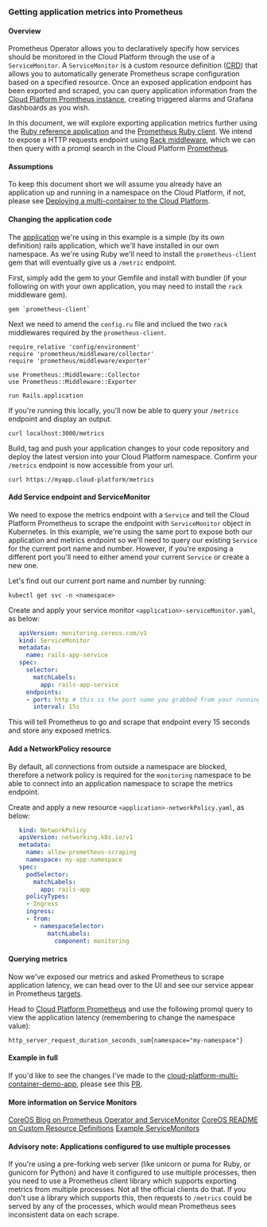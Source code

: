 ### Getting application metrics into Prometheus

#### Overview
Prometheus Operator allows you to declaratively specify how services should be monitored in the Cloud Platform through the use of a `ServiceMonitor`. A `ServiceMonitor` is a custom resource definition ([CRD](https://kubernetes.io/docs/tasks/access-kubernetes-api/custom-resources/custom-resource-definitions/)) that allows you to automatically generate Prometheus scrape configuration based on a specified resource. Once an exposed application endpoint has been exported and scraped, you can query application information from the [Cloud Platform Promtheus instance](https://prometheus.service.justice.gov.uk), creating triggered alarms and Grafana dashboards as you wish.

In this document, we will explore exporting application metrics further using the [Ruby reference application](https://github.com/ministryofjustice/cloud-platform-multi-container-demo-app) and the [Prometheus Ruby client](https://github.com/prometheus/client_ruby). We intend to expose a HTTP requests endpoint using [Rack middleware](http://rack.github.io/), which we can then query with a promql search in the Cloud Platform [Prometheus](https://prometheus.cloud-platform.service.justice.gov.uk).

#### Assumptions
To keep this document short we will assume you already have an application up and running in a namespace on the Cloud Platform, if not, please see [Deploying a multi-container to the Cloud Platform](https://user-guide.cloud-platform.service.justice.gov.uk/tasks.html#deploying-a-multi-container-application-to-the-cloud-platform).

#### Changing the application code
The [application](https://github.com/ministryofjustice/cloud-platform-multi-container-demo-app) we're using in this example is a simple (by its own definition) rails application, which we'll have installed in our own namespace. As we're using Ruby we'll need to install the `prometheus-client `gem that will eventually give us a `/metric` endpoint. 

First, simply add the gem to your Gemfile and install with bundler (if your following on with your own application, you may need to install the `rack` middleware gem). 

```
gem `prometheus-client`
```

Next we need to amend the `config.ru` file and inclued the two `rack` middlewares required by the `prometheus-client`. 

```
require_relative 'config/environment'
require 'prometheus/middleware/collector'
require 'prometheus/middleware/exporter'

use Prometheus::Middleware::Collector
use Prometheus::Middleware::Exporter

run Rails.application
```

If you're running this locally, you'll now be able to query your `/metrics` endpoint and display an output. 

```
curl localhost:3000/metrics
```

Build, tag and push your application changes to your code repository and deploy the latest version into your Cloud Platform namespace. Confirm your `/metrics` endpoint is now accessible from your url. 
```
curl https://myapp.cloud-platform/metrics
```

#### Add Service endpoint and ServiceMonitor

We need to expose the metrics endpoint with a `Service` and tell the Cloud Platform Prometheus to scrape the endpoint with `ServiceMonitor` object in Kubernetes. In this example, we're using the same port to expose both our application and metrics endpoint so we'll need to query our existing `Service` for the current port name and number. However, if you're exposing a different port you'll need to either amend your current `Service` or create a new one. 

Let's find out our current port name and number by running:

```
kubectl get svc -n <namespace>
```

Create and apply your service monitor `<application>-serviceMonitor.yaml`, as below:

```yaml
   apiVersion: monitoring.coreos.com/v1
   kind: ServiceMonitor
   metadata:
     name: rails-app-service
   spec:
     selector:
       matchLabels:
         app: rails-app-service
     endpoints:
     - port: http # this is the port name you grabbed from your running service
       interval: 15s
   ```

This will tell Prometheus to go and scrape that endpoint every 15 seconds and store any exposed metrics.

#### Add a NetworkPolicy resource
 
By default, all connections from outside a namespace are blocked, therefore a network policy is required for the `monitoring` namespace to be able to connect into an application namespace to scrape the metrics endpoint.

Create and apply a new resource `<application>-networkPolicy.yaml`, as below:

```yaml
   kind: NetworkPolicy
   apiVersion: networking.k8s.io/v1
   metadata:
     name: allow-prometheus-scraping
     namespace: my-app-namespace
   spec:
     podSelector:
       matchLabels:
         app: rails-app
     policyTypes:                                                                                                                                                         
     - Ingress
     ingress:
     - from:
       - namespaceSelector:
           matchLabels:
             component: monitoring
   ```

#### Querying metrics

Now we've exposed our metrics and asked Prometheus to scrape application latency, we can head over to the UI and see our service appear in Prometheus [targets](https://prometheus.cloud-platform.service.justice.gov.uk/targets).

Head to [Cloud Platform Prometheus](https://prometheus.cloud-platform.service.justice.gov.uk/graph) and use the following promql query to view the application latency (remembering to change the namespace value):

```
http_server_request_duration_seconds_sum{namespace="my-namespace"}
```

#### Example in full
If you'd like to see the changes I've made to the [cloud-platform-multi-container-demo-app](https://github.com/ministryofjustice/cloud-platform-multi-container-demo-app), please see this [PR](https://github.com/ministryofjustice/cloud-platform-multi-container-demo-app/pull/7).


#### More information on Service Monitors

[CoreOS Blog on Prometheus Operator and ServiceMonitor](https://coreos.com/blog/the-prometheus-operator.html)
[CoreOS README on Custom Resource Definitions](https://github.com/coreos/prometheus-operator#customresourcedefinitions)
[Example ServiceMonitors](https://coreos.com/operators/prometheus/docs/latest/user-guides/running-exporters.html)

#### Advisory note: Applications configured to use multiple processes

If you're using a pre-forking web server (like unicorn or puma for Ruby, or gunicorn for Python) and have it configured to use multiple processes, then you need to use a Prometheus client library which supports exporting metrics from multiple processes. Not all the official clients do that. If you don't use a library which supports this, then requests to `/metrics` could be served by any of the processes, which would mean Prometheus sees inconsistent data on each scrape.

